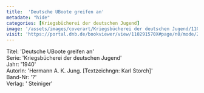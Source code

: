 ```yaml
---
title:  'Deutsche UBoote greifen an'
metadate: "hide"
categories: [Kriegsbücherei der deutschen Jugend]
image: '/assets/images/coverart/Kriegsbücherei der deutschen Jugend/110291570X_00000010.jpg'
visit: 'https://portal.dnb.de/bookviewer/view/110291570X#page/n0/mode/2up'
---
```

Titel: 'Deutsche UBoote greifen an' <br>
Serie: 'Kriegsbücherei der deutschen Jugend' <br>
Jahr: '1940' <br>
AutorIn: 'Hermann A. K. Jung. [Textzeichngn: Karl Storch]' <br>
Band-Nr: '?' <br>
Verlag: ' Steiniger'